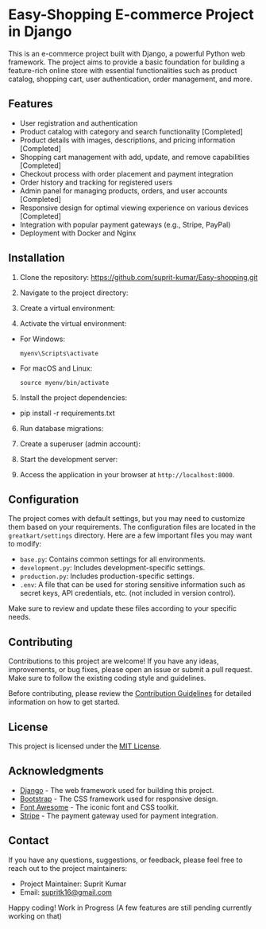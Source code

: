 # Easy-Shopping E-commerce Project in Django

This is an e-commerce project built with Django, a powerful Python web framework. The project aims to provide a basic foundation for building a feature-rich online store with essential functionalities such as product catalog, shopping cart, user authentication, order management, and more.

## Features

- User registration and authentication
- Product catalog with category and search functionality [Completed]
- Product details with images, descriptions, and pricing information [Completed]
- Shopping cart management with add, update, and remove capabilities [Completed]
- Checkout process with order placement and payment integration
- Order history and tracking for registered users
- Admin panel for managing products, orders, and user accounts [Completed]
- Responsive design for optimal viewing experience on various devices [Completed]
- Integration with popular payment gateways (e.g., Stripe, PayPal)
- Deployment with Docker and Nginx

## Installation

1. Clone the repository:
https://github.com/suprit-kumar/Easy-shopping.git


2. Navigate to the project directory:

3. Create a virtual environment:


4. Activate the virtual environment:

- For Windows:

  ```
  myenv\Scripts\activate
  ```

- For macOS and Linux:

  ```
  source myenv/bin/activate
  ```

5. Install the project dependencies:

 - pip install -r requirements.txt


6. Run database migrations:


7. Create a superuser (admin account):


8. Start the development server:


9. Access the application in your browser at `http://localhost:8000`.

## Configuration

The project comes with default settings, but you may need to customize them based on your requirements. The configuration files are located in the `greatkart/settings` directory. Here are a few important files you may want to modify:

- `base.py`: Contains common settings for all environments.
- `development.py`: Includes development-specific settings.
- `production.py`: Includes production-specific settings.
- `.env`: A file that can be used for storing sensitive information such as secret keys, API credentials, etc. (not included in version control).

Make sure to review and update these files according to your specific needs.

## Contributing

Contributions to this project are welcome! If you have any ideas, improvements, or bug fixes, please open an issue or submit a pull request. Make sure to follow the existing coding style and guidelines.

Before contributing, please review the [Contribution Guidelines](CONTRIBUTING.md) for detailed information on how to get started.

## License

This project is licensed under the [MIT License](LICENSE).

## Acknowledgments

- [Django](https://www.djangoproject.com/) - The web framework used for building this project.
- [Bootstrap](https://getbootstrap.com/) - The CSS framework used for responsive design.
- [Font Awesome](https://fontawesome.com/) - The iconic font and CSS toolkit.
- [Stripe](https://stripe.com/) - The payment gateway used for payment integration.

## Contact

If you have any questions, suggestions, or feedback, please feel free to reach out to the project maintainers:

- Project Maintainer: Suprit Kumar
- Email: supritk16@gmail.com

Happy coding! Work in Progress (A few features are still pending currently working on that)




